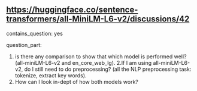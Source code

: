 ## https://huggingface.co/sentence-transformers/all-MiniLM-L6-v2/discussions/42

contains_question: yes

question_part: 
1. is there any comparison to show that which model is performed well? (all-miniLM-L6-v2 and en_core_web_lg).
2.If I am using all-miniLM-L6-v2, do I still need to do preprocessing? (all the NLP preprocessing task: tokenize, extract key words).
3. How can I look in-dept of how both models work?